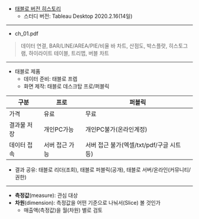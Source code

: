 * [태블로 버전 히스토리](https://www.tableau.com/ko-kr/products/all-features)  
  * 스터디 버전: Tableau Desktop 2020.2.16(14일)  
---
* ch_01.pdf
> 데이터 연결, BAR/LINE/AREA/PIE/비율 바 차트, 산점도, 박스플랏, 히스토그램, 하이라이트 테이블, 트리맵, 버블 차트   
---
* 태블로 제품  
  * 데이터 준비: 태블로 프렙   
  * 화면 제작: 태블로 데스크탑 프로/퍼블릭  

|구분|프로|퍼블릭| 
|---|---|---|
|가격|유료|무료|
|결과물 저장|개인PC가능|개인PC불가(온라인계정)|
|데이터 접속|서버 접근 가능|서버 접근 불가(엑셀/txt/pdf/구글 시트 등)|

  * 결과 공유: 태블로 리더(조회), 태블로 퍼블릭(공개), 태블로 서버/온라인(커뮤니티/권한)       
---
* **측정값**(measure): 관심 대상  
* **차원**(dimension): 측정값을 어떤 기준으로 나눠서(Slice) 볼 것인가   
  * 매출액(측정값)을 월(차원) 별로 검토  